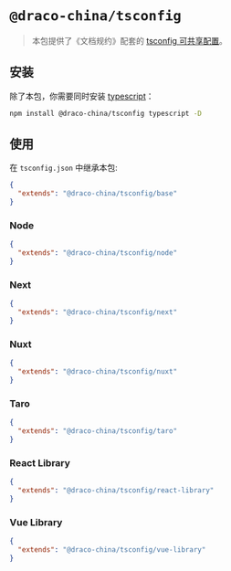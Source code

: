 # `@draco-china/tsconfig`

> 本包提供了《文档规约》配套的 [tsconfig 可共享配置](https://www.npmjs.com/package/tsconfig#optionsconfig)。

## 安装

除了本包，你需要同时安装 [typescript](https://www.npmjs.com/package/typescript)：

```bash
npm install @draco-china/tsconfig typescript -D
```

## 使用

在 `tsconfig.json` 中继承本包:

```json
{
  "extends": "@draco-china/tsconfig/base"
}
```

### Node

```json
{
  "extends": "@draco-china/tsconfig/node"
}
```

### Next

```json
{
  "extends": "@draco-china/tsconfig/next"
}
```

### Nuxt

```json
{
  "extends": "@draco-china/tsconfig/nuxt"
}
```

### Taro

```json
{
  "extends": "@draco-china/tsconfig/taro"
}
```

### React Library

```json
{
  "extends": "@draco-china/tsconfig/react-library"
}
```

### Vue Library

```json
{
  "extends": "@draco-china/tsconfig/vue-library"
}
```
